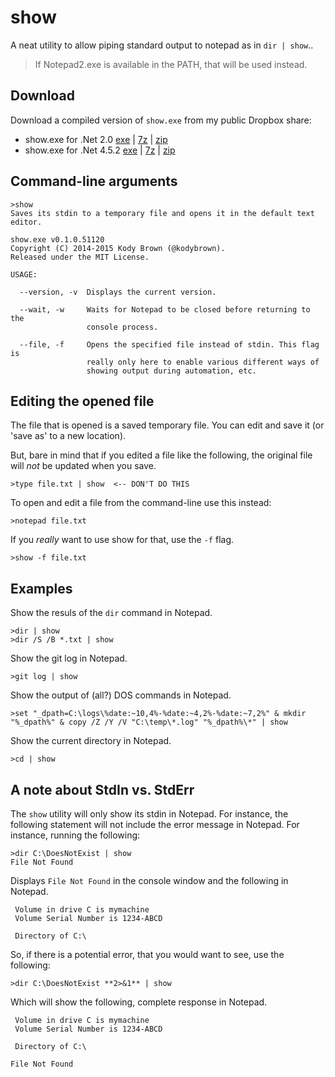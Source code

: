 # show
A neat utility to allow piping standard output to notepad as in `dir | show`..

> If Notepad2.exe is available in the PATH, that will be used instead.

Download
--------

Download a compiled version of `show.exe` from my public Dropbox share:

 * show.exe for .Net 2.0 [exe](https://dl.dropboxusercontent.com/u/123747/downloads/show%28.net20%29.exe) | [7z](https://dl.dropboxusercontent.com/u/123747/downloads/show%28.net20%29.exe.7z) | [zip](https://dl.dropboxusercontent.com/u/123747/downloads/show%28.net20%29.exe.zip)
 * show.exe for .Net 4.5.2 [exe](https://dl.dropboxusercontent.com/u/123747/downloads/show%28.net452%29.exe) | [7z](https://dl.dropboxusercontent.com/u/123747/downloads/show%28.net452%29.exe.7z) | [zip](https://dl.dropboxusercontent.com/u/123747/downloads/show%28.net452%29.exe.zip)

Command-line arguments
----------------------

    >show
    Saves its stdin to a temporary file and opens it in the default text editor.
    
    show.exe v0.1.0.51120
    Copyright (C) 2014-2015 Kody Brown (@kodybrown).
    Released under the MIT License.
    
    USAGE:
    
      --version, -v  Displays the current version.
    
      --wait, -w     Waits for Notepad to be closed before returning to the
                     console process.
      
      --file, -f     Opens the specified file instead of stdin. This flag is
                     really only here to enable various different ways of
                     showing output during automation, etc.

Editing the opened file
-----------------------

The file that is opened is a saved temporary file. You can edit and save it (or 'save as' to a new location).

But, bare in mind that if you edited a file like the following, the original file will _not_ be updated when you save.

    >type file.txt | show  <-- DON'T DO THIS

To open and edit a file from the command-line use this instead:

    >notepad file.txt

If you _really_ want to use show for that, use the `-f` flag.

    >show -f file.txt

Examples
--------

Show the resuls of the `dir` command in Notepad.

    >dir | show
    >dir /S /B *.txt | show

Show the git log in Notepad.

    >git log | show

Show the output of (all?) DOS commands in Notepad.

    >set "_dpath=C:\logs\%date:~10,4%-%date:~4,2%-%date:~7,2%" & mkdir "%_dpath%" & copy /Z /Y /V "C:\temp\*.log" "%_dpath%\*" | show

Show the current directory in Notepad.

    >cd | show

A note about StdIn vs. StdErr
-----------------------------

The `show` utility will only show its stdin in Notepad. For instance, the following statement will not include the error message in Notepad. For instance, running the following:

    >dir C:\DoesNotExist | show
    File Not Found

Displays `File Not Found` in the console window and the following in Notepad.

     Volume in drive C is mymachine
     Volume Serial Number is 1234-ABCD
    
     Directory of C:\

So, if there is a potential error, that you would want to see, use the following:

    >dir C:\DoesNotExist **2>&1** | show

Which will show the following, complete response in Notepad.

     Volume in drive C is mymachine
     Volume Serial Number is 1234-ABCD
    
     Directory of C:\
    
    File Not Found

